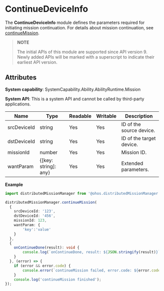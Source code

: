 # ContinueDeviceInfo

The **ContinueDeviceInfo** module defines the parameters required for initiating mission continuation. For details about mission continuation, see [continueMission](js-apis-distributedMissionManager.md#distributedmissionmanagercontinuemission).

> **NOTE**
> 
> The initial APIs of this module are supported since API version 9. Newly added APIs will be marked with a superscript to indicate their earliest API version.

## Attributes

**System capability**: SystemCapability.Ability.AbilityRuntime.Mission

**System API**: This is a system API and cannot be called by third-party applications.

| Name      | Type  | Readable  | Writable  | Description     |
| -------- | ------ | ---- | ---- | ------- |
| srcDeviceId | string | Yes   | Yes   | ID of the source device.|
| dstDeviceId | string | Yes   | Yes   | ID of the target device.|
| missionId | number | Yes   | Yes   | Mission ID.|
| wantParam | {[key: string]: any} | Yes   | Yes   | Extended parameters.|

**Example**

  ```ts
  import distributedMissionManager from '@ohos.distributedMissionManager';

  distributedMissionManager.continueMission(
    {
      srcDeviceId: '123',
      dstDeviceId: '456',
      missionId: 123,
      wantParam: {
          'key':'value'
      }
    },
    {
      onContinueDone(result): void {
          console.log(`onContinueDone, result: ${JSON.stringify(result)}`);
      }
    }, (error) => {
      if (error && error.code) {
          console.error(`continueMission failed, error.code: ${error.code}, error.message: ${error.message}`);
      }
      console.log('continueMission finished');
  });
  ```
